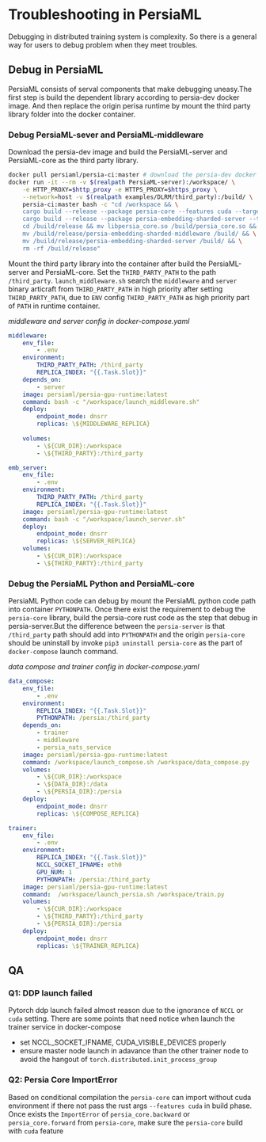 # Troubleshooting in PersiaML

Debugging in distributed training system is complexity. So there is a general way for users to debug problem when they meet troubles.

## Debug in PersiaML
PersiaML consists of serval components that make debugging uneasy.The first step is build the dependent library according to persia-dev docker image. And then replace the origin perisa runtime by mount the third party library folder into the docker container.

### Debug PersiaML-sever and PersiaML-middleware

Download the persia-dev image and build the PersiaML-server and PersiaML-core as the third party library.
```bash
docker pull persiaml/persia-ci:master # download the persia-dev docker image
docker run -it --rm -v $(realpath PersiaML-server):/workspace/ \
    -e HTTP_PROXY=$http_proxy -e HTTPS_PROXY=$https_proxy \
    --network=host -v $(realpath examples/DLRM/third_party):/build/ \
    persia-ci:master bash -c "cd /workspace && \
    cargo build --release --package persia-core --features cuda --target-dir /build && \
    cargo build --release --package persia-embedding-sharded-server --target-dir /build && \
    cd /build/release && mv libpersia_core.so /build/persia_core.so && \
    mv /build/release/persia-embedding-sharded-middleware /build/ && \
    mv /build/release/persia-embedding-sharded-server /build/ && \
    rm -rf /build/release"
```

Mount the third party library into the container after build the PersiaML-server and PersiaML-core. Set the `THIRD_PARTY_PATH` to the path `/third_party`. 
`launch_middleware.sh` search the `middleware` and `server` binary articraft from `THIRD_PARTY_PATH` in high priority after setting `THIRD_PARTY_PATH`, due to `ENV` config `THIRD_PARTY_PATH` as high priority part of `PATH` in runtime container.

*middleware and server config in docker-compose.yaml*
```yaml
middleware:
    env_file:
        - .env
    environment:
        THIRD_PARTY_PATH: /third_party
        REPLICA_INDEX: "{{.Task.Slot}}" 
    depends_on:
        - server
    image: persiaml/persia-gpu-runtime:latest
    command: bash -c "/workspace/launch_middleware.sh"
    deploy:
        endpoint_mode: dnsrr
        replicas: \${MIDDLEWARE_REPLICA}
        
    volumes:
        - \${CUR_DIR}:/workspace
        - \${THIRD_PARTY}:/third_party

emb_server:
    env_file:
        - .env
    environment:
        THIRD_PARTY_PATH: /third_party
        REPLICA_INDEX: "{{.Task.Slot}}"
    image: persiaml/persia-gpu-runtime:latest
    command: bash -c "/workspace/launch_server.sh"
    deploy:
        endpoint_mode: dnsrr
        replicas: \${SERVER_REPLICA}
    volumes:
        - \${CUR_DIR}:/workspace
        - \${THIRD_PARTY}:/third_party

```

### Debug the PersiaML Python and PersiaML-core
PersiaML Python code can debug by mount the PersiaML python code path into container `PYTHONPATH`. Once there exist the requirement to debug the `persia-core` library, build the persia-core rust code as the step that debug in persia-server.But the difference between the `persia-server` is that `/third_party` path should add into `PYTHONPATH` and the origin `persia-core` should be uninstall by invoke `pip3 uninstall persia-core` as the part of `docker-compose` launch command.

*data compose and trainer config in docker-compose.yaml*
```yaml
data_compose:
    env_file:
        - .env
    environment:
        REPLICA_INDEX: "{{.Task.Slot}}"
        PYTHONPATH: /persia:/third_party
    depends_on:
        - trainer
        - middleware
        - persia_nats_service
    image: persiaml/persia-gpu-runtime:latest
    command: /workspace/launch_compose.sh /workspace/data_compose.py
    volumes:
        - \${CUR_DIR}:/workspace
        - \${DATA_DIR}:/data
        - \${PERSIA_DIR}:/persia
    deploy:
        endpoint_mode: dnsrr
        replicas: \${COMPOSE_REPLICA}

trainer:
    env_file:
        - .env
    environment:
        REPLICA_INDEX: "{{.Task.Slot}}"
        NCCL_SOCKET_IFNAME: eth0
        GPU_NUM: 1
        PYTHONPATH: /persia:/third_party
    image: persiaml/persia-gpu-runtime:latest
    command:  /workspace/launch_persia.sh /workspace/train.py
    volumes:
        - \${CUR_DIR}:/workspace
        - \${THIRD_PARTY}:/third_party
        - \${PERSIA_DIR}:/persia
    deploy:
        endpoint_mode: dnsrr
        replicas: \${TRAINER_REPLICA}
```

## QA
### Q1: DDP launch failed
Pytorch ddp launch failed almost reason due to the ignorance of `NCCL` or `cuda` setting. There are some points that need notice when launch the trainer service in docker-compose
- set NCCL_SOCKET_IFNAME, CUDA_VISIBLE_DEVICES properly
- ensure master node launch in adavance than the other trainer node to avoid the hangout of `torch.distributed.init_process_group`

### Q2: Persia Core ImportError
Based on conditional compilation the `persia-core` can import without cuda environment if there not pass the rust args `--features cuda` in build phase. Once exists the `ImportError` of `persia_core.backward` or `persia_core.forward` from `persia-core`, make sure the `persia-core` build with `cuda` feature